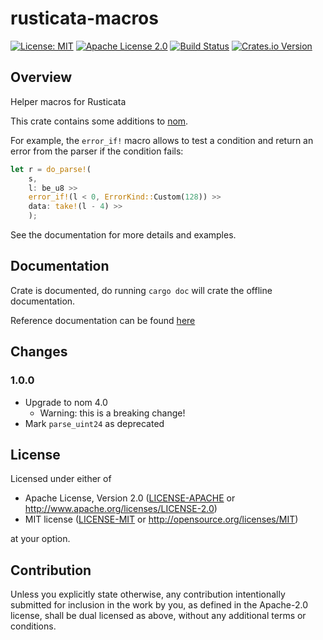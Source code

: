 # rusticata-macros

[![License: MIT](https://img.shields.io/badge/License-MIT-yellow.svg)](./LICENSE-MIT)
[![Apache License 2.0](https://img.shields.io/badge/License-Apache%202.0-blue.svg)](./LICENSE-APACHE)
[![Build Status](https://travis-ci.org/rusticata/rusticata-macros.svg?branch=master)](https://travis-ci.org/rusticata/rusticata-macros)
[![Crates.io Version](https://img.shields.io/crates/v/rusticata-macros.svg)](https://crates.io/crates/rusticata-macros)

## Overview

Helper macros for Rusticata

This crate contains some additions to [nom](https://github.com/Geal/nom).

For example, the `error_if!` macro allows to test a condition and return an error from the parser if the condition
fails:

```rust
let r = do_parse!(
	s,
	l: be_u8 >>
	error_if!(l < 0, ErrorKind::Custom(128)) >>
	data: take!(l - 4) >>
	);
```

See the documentation for more details and examples.

## Documentation

Crate is documented, do running `cargo doc` will crate the offline documentation.

Reference documentation can be found [here](https://docs.rs/rusticata-macros/)

## Changes

### 1.0.0

- Upgrade to nom 4.0
  - Warning: this is a breaking change!
- Mark `parse_uint24` as deprecated

## License

Licensed under either of

 * Apache License, Version 2.0
   ([LICENSE-APACHE](LICENSE-APACHE) or http://www.apache.org/licenses/LICENSE-2.0)
 * MIT license
   ([LICENSE-MIT](LICENSE-MIT) or http://opensource.org/licenses/MIT)

at your option.

## Contribution

Unless you explicitly state otherwise, any contribution intentionally submitted
for inclusion in the work by you, as defined in the Apache-2.0 license, shall be
dual licensed as above, without any additional terms or conditions.

